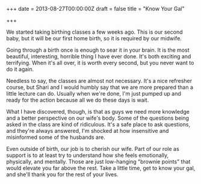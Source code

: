 +++
date = 2013-08-27T00:00:00Z
draft = false
title = "Know Your Gal"

+++


We started taking birthing classes a few weeks ago.  This is our second baby, but it will be our first home birth, so it is required by our midwife.

Going through a birth once is enough to sear it in your brain.  It is the most beautiful, interesting, horrible thing I have ever done.  It's both exciting and terrifying.  When it's all over, it is worth every second, but you never want to do it again.

Needless to say, the classes are almost not necessary.  It's a nice refresher course, but Shari and I would humbly say that we are more prepared than a little lecture can do.  Usually when we're done, I'm just pumped up and ready for the action because all we do these days is wait.

What I have discovered, though, is that as guys we need more knowledge and a better perspective on our wife's body.  Some of the questions being asked in the class are kind of ridiculous.  It's a safe place to ask questions, and they're always answered, I'm shocked at how insensitive and misinformed some of the husbands are.

Even outside of birth, our job is to cherish our wife.  Part of our role as support is to at least try to understand how she feels emotionally, physically, and mentally.  Those are just low-hanging "brownie points" that would elevate you far above the rest.  Take a little time, get to know your gal, and she'll thank you for the rest of your lives.
